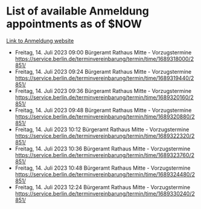 # List of available Anmeldung appointments as of $NOW
[Link to Anmeldung website](https://service.berlin.de/terminvereinbarung/termin/tag.php?termin=1&anliegen[]=120686&dienstleisterlist=122210,122217,327316,122219,327312,122227,327314,122231,327346,122243,327348,122254,122252,329742,122260,329745,122262,329748,122271,327278,122273,327274,122277,327276,330436,122280,327294,122282,327290,122284,327292,122291,327270,122285,327266,122286,327264,122296,327268,150230,329760,122297,327286,122294,327284,122312,329763,122314,329775,122304,327330,122311,327334,122309,327332,317869,122281,327352,122279,329772,122283,122276,327324,122274,327326,122267,329766,122246,327318,122251,327320,122257,327322,122208,327298,122226,327300&herkunft=http%3A%2F%2Fservice.berlin.de%2Fdienstleistung%2F120686%2F)
- Freitag, 14. Juli 2023 09:00 Bürgeramt Rathaus Mitte - Vorzugstermine https://service.berlin.de/terminvereinbarung/termin/time/1689318000/2851/
- Freitag, 14. Juli 2023 09:24 Bürgeramt Rathaus Mitte - Vorzugstermine https://service.berlin.de/terminvereinbarung/termin/time/1689319440/2851/
- Freitag, 14. Juli 2023 09:36 Bürgeramt Rathaus Mitte - Vorzugstermine https://service.berlin.de/terminvereinbarung/termin/time/1689320160/2851/
- Freitag, 14. Juli 2023 09:48 Bürgeramt Rathaus Mitte - Vorzugstermine https://service.berlin.de/terminvereinbarung/termin/time/1689320880/2851/
- Freitag, 14. Juli 2023 10:12 Bürgeramt Rathaus Mitte - Vorzugstermine https://service.berlin.de/terminvereinbarung/termin/time/1689322320/2851/
- Freitag, 14. Juli 2023 10:36 Bürgeramt Rathaus Mitte - Vorzugstermine https://service.berlin.de/terminvereinbarung/termin/time/1689323760/2851/
- Freitag, 14. Juli 2023 10:48 Bürgeramt Rathaus Mitte - Vorzugstermine https://service.berlin.de/terminvereinbarung/termin/time/1689324480/2851/
- Freitag, 14. Juli 2023 12:24 Bürgeramt Rathaus Mitte - Vorzugstermine https://service.berlin.de/terminvereinbarung/termin/time/1689330240/2851/
